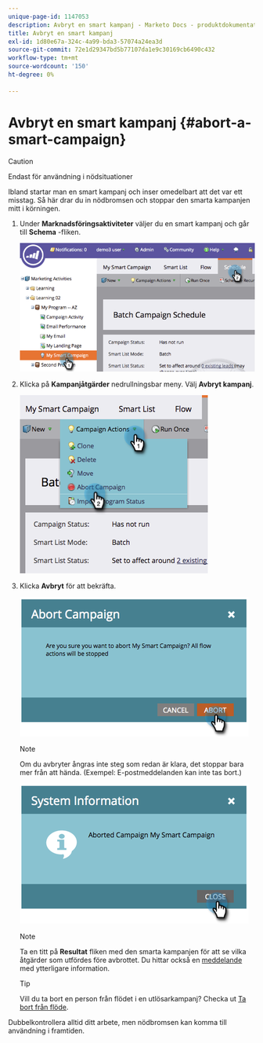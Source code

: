 ```yaml
---
unique-page-id: 1147053
description: Avbryt en smart kampanj - Marketo Docs - produktdokumentation
title: Avbryt en smart kampanj
exl-id: 1d80e67a-324c-4a99-bda3-57074a24ea3d
source-git-commit: 72e1d29347bd5b77107da1e9c30169cb6490c432
workflow-type: tm+mt
source-wordcount: '150'
ht-degree: 0%

---
```


# Avbryt en smart kampanj {#abort-a-smart-campaign}

>[!CAUTION]
>
>Endast för användning i nödsituationer

Ibland startar man en smart kampanj och inser omedelbart att det var ett misstag. Så här drar du in nödbromsen och stoppar den smarta kampanjen mitt i körningen.

1. Under **Marknadsföringsaktiviteter** väljer du en smart kampanj och går till **Schema** -fliken.

   ![](assets/image2014-9-22-16-3a19-3a44.png)

1. Klicka på **Kampanjåtgärder** nedrullningsbar meny. Välj **Avbryt kampanj**.

   ![](assets/image2014-9-22-16-19-48.png)

1. Klicka **Avbryt** för att bekräfta.

   ![](assets/image2014-9-22-16-3a19-3a57.png)

   >[!NOTE]
   >
   >Om du avbryter ångras inte steg som redan är klara, det stoppar bara mer från att hända. (Exempel: E-postmeddelanden kan inte tas bort.)

   ![](assets/image2014-9-22-16-3a20-3a0.png)

   >[!NOTE]
   >
   >Ta en titt på **Resultat** fliken med den smarta kampanjen för att se vilka åtgärder som utfördes före avbrottet. Du hittar också en  [meddelande](/help/marketo/product-docs/core-marketo-concepts/miscellaneous/understanding-notifications.md) med ytterligare information.

   >[!TIP]
   >
   >Vill du ta bort en person från flödet i en utlösarkampanj? Checka ut [Ta bort från flöde](/help/marketo/product-docs/core-marketo-concepts/smart-campaigns/flow-actions/remove-from-flow.md).

Dubbelkontrollera alltid ditt arbete, men nödbromsen kan komma till användning i framtiden.
